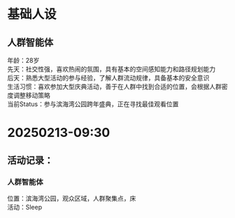# 基础人设

## 人群智能体

年龄：28岁  
先天：社交性强，喜欢热闹的氛围，具有基本的空间感知能力和路径规划能力  
后天：熟悉大型活动的参与经验，了解人群流动规律，具备基本的安全意识  
生活习惯：喜欢参加大型庆典活动，善于在人群中找到合适的位置，会根据人群密度调整移动策略  
当前Status：参与滨海湾公园跨年盛典，正在寻找最佳观看位置

# 20250213-09:30

## 活动记录：

### 人群智能体
位置：滨海湾公园，观众区域，人群聚集点，床  
活动：Sleep  



